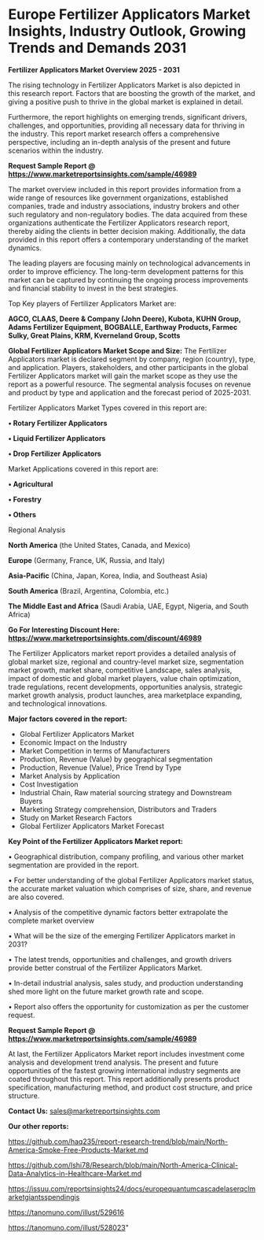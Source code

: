 # Europe Fertilizer Applicators Market Insights, Industry Outlook, Growing Trends and Demands 2031

<Strong> Fertilizer Applicators Market Overview 2025 - 2031</strong>

The rising technology in Fertilizer Applicators Market is also depicted in this research report. Factors that are boosting the growth of the market, and giving a positive push to thrive in the global market is explained in detail.

Furthermore, the report highlights on emerging trends, significant drivers, challenges, and opportunities, providing all necessary data for thriving in the industry. This report market research offers a comprehensive perspective, including an in-depth analysis of the present and future scenarios within the industry.

<strong>Request Sample Report @ <a href=https://www.marketreportsinsights.com/sample/46989>https://www.marketreportsinsights.com/sample/46989</a></strong>

The market overview included in this report provides information from a wide range of resources like government organizations, established companies, trade and industry associations, industry brokers and other such regulatory and non-regulatory bodies. The data acquired from these organizations authenticate the Fertilizer Applicators research report, thereby aiding the clients in better decision making. Additionally, the data provided in this report offers a contemporary understanding of the market dynamics.

The leading players are focusing mainly on technological advancements in order to improve efficiency. The long-term development patterns for this market can be captured by continuing the ongoing process improvements and financial stability to invest in the best strategies.

Top Key players of Fertilizer Applicators Market are:

<strong>AGCO, CLAAS, Deere & Company (John Deere), Kubota, KUHN Group, Adams Fertilizer Equipment, BOGBALLE, Earthway Products, Farmec Sulky, Great Plains, KRM, Kverneland Group, Scotts</strong>

<strong><b>Global Fertilizer Applicators Market Scope and Size:</b></strong>
The Fertilizer Applicators market is declared segment by company, region (country), type, and application. Players, stakeholders, and other participants in the global Fertilizer Applicators market will gain the market scope as they use the report as a powerful resource. The segmental analysis focuses on revenue and product by type and application and the forecast period of 2025-2031.

Fertilizer Applicators Market Types covered in this report are:

<strong>•  Rotary Fertilizer Applicators

•  Liquid Fertilizer Applicators

•  Drop Fertilizer Applicators</strong>

Market Applications covered in this report are:

<strong>•  Agricultural

•  Forestry

•  Others</strong> 

Regional Analysis

<strong>North America</strong> (the United States, Canada, and Mexico)

<strong>Europe</strong> (Germany, France, UK, Russia, and Italy)

<strong>Asia-Pacific</strong> (China, Japan, Korea, India, and Southeast Asia)

<strong>South America</strong> (Brazil, Argentina, Colombia, etc.)

<strong>The Middle East and Africa</strong> (Saudi Arabia, UAE, Egypt, Nigeria, and South Africa)

<strong>Go For Interesting Discount Here: <a href=https://www.marketreportsinsights.com/discount/46989>https://www.marketreportsinsights.com/discount/46989</a></strong>

The Fertilizer Applicators market report provides a detailed analysis of global market size, regional and country-level market size, segmentation market growth, market share, competitive Landscape, sales analysis, impact of domestic and global market players, value chain optimization, trade regulations, recent developments, opportunities analysis, strategic market growth analysis, product launches, area marketplace expanding, and technological innovations.

<strong><b>Major factors covered in the report:</b></strong>
<ul>
  <li>Global Fertilizer Applicators Market </li>
  <li>Economic Impact on the Industry</li>
  <li>Market Competition in terms of Manufacturers</li>
  <li>Production, Revenue (Value) by geographical segmentation</li>
  <li>Production, Revenue (Value), Price Trend by Type</li>
  <li>Market Analysis by Application</li>
  <li>Cost Investigation</li>
  <li>Industrial Chain, Raw material sourcing strategy and Downstream Buyers</li>
  <li>Marketing Strategy comprehension, Distributors and Traders</li>
  <li>Study on Market Research Factors</li>
  <li>Global Fertilizer Applicators Market Forecast</li>
</ul>

<strong><b>Key Point of the Fertilizer Applicators Market report:</b></strong>

• Geographical distribution, company profiling, and various other market segmentation are provided in the report.

• For better understanding of the global Fertilizer Applicators market status, the accurate market valuation which comprises of size, share, and revenue are also covered.

• Analysis of the competitive dynamic factors better extrapolate the complete market overview

• What will be the size of the emerging Fertilizer Applicators market in 2031?

• The latest trends, opportunities and challenges, and growth drivers provide better construal of the Fertilizer Applicators Market.

• In-detail industrial analysis, sales study, and production understanding shed more light on the future market growth rate and scope.

• Report also offers the opportunity for customization as per the customer request.

<strong>Request Sample Report @ <a href=https://www.marketreportsinsights.com/sample/46989>https://www.marketreportsinsights.com/sample/46989</a></strong>

At last, the Fertilizer Applicators Market report includes investment come analysis and development trend analysis. The present and future opportunities of the fastest growing international industry segments are coated throughout this report. This report additionally presents product specification, manufacturing method, and product cost structure, and price structure.

<strong>Contact Us:</strong>
sales@marketreportsinsights.com

<strong>Our other reports:</strong>

<a href=https://github.com/haq235/report-research-trend/blob/main/North-America-Smoke-Free-Products-Market.md>https://github.com/haq235/report-research-trend/blob/main/North-America-Smoke-Free-Products-Market.md</a>

<a href=https://github.com/Ishi78/Research/blob/main/North-America-Clinical-Data-Analytics-in-Healthcare-Market.md>https://github.com/Ishi78/Research/blob/main/North-America-Clinical-Data-Analytics-in-Healthcare-Market.md</a>

<a href=https://issuu.com/reportsinsights24/docs/europequantumcascadelaserqclmarketgiantsspendingis>https://issuu.com/reportsinsights24/docs/europequantumcascadelaserqclmarketgiantsspendingis</a>

<a href=https://tanomuno.com/illust/529616>https://tanomuno.com/illust/529616</a>

<a href=https://tanomuno.com/illust/528023>https://tanomuno.com/illust/528023</a>"
